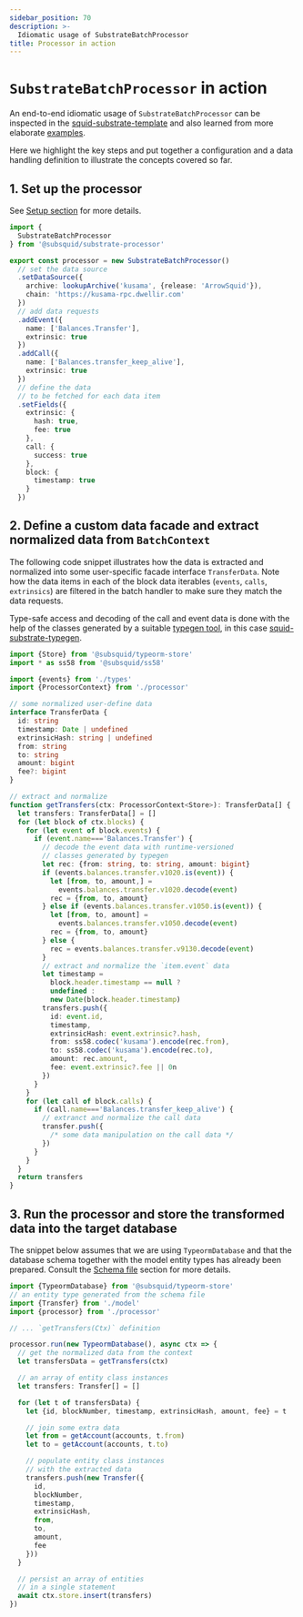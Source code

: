 ```yaml
---
sidebar_position: 70
description: >-
  Idiomatic usage of SubstrateBatchProcessor
title: Processor in action
---
```


# `SubstrateBatchProcessor` in action

An end-to-end idiomatic usage of `SubstrateBatchProcessor` can be inspected in the [squid-substrate-template](https://github.com/subsquid-labs/squid-substrate-template) and also learned from more elaborate [examples](/arrowsquid-docs-v0/examples/substrate).

Here we highlight the key steps and put together a configuration and a data handling definition to illustrate the concepts covered so far.

## 1. Set up the processor

See [Setup section](/arrowsquid-docs-v0/substrate-indexing/setup) for more details.

```ts title=src/processor.ts
import {
  SubstrateBatchProcessor
} from '@subsquid/substrate-processor'

export const processor = new SubstrateBatchProcessor()
  // set the data source
  .setDataSource({
    archive: lookupArchive('kusama', {release: 'ArrowSquid'}),
    chain: 'https://kusama-rpc.dwellir.com'
  })
  // add data requests
  .addEvent({
    name: ['Balances.Transfer'],
    extrinsic: true
  })
  .addCall({
    name: ['Balances.transfer_keep_alive'],
    extrinsic: true
  })
  // define the data
  // to be fetched for each data item
  .setFields({
    extrinsic: {
      hash: true,
      fee: true
    },
    call: {
      success: true
    },
    block: {
      timestamp: true
    }
  })
```

## 2. Define a custom data facade and extract normalized data from `BatchContext`

The following code snippet illustrates how the data is extracted and normalized into some user-specific facade interface `TransferData`. Note how the data items in each of the block data iterables (`events`, `calls`, `extrinsics`) are filtered in the batch handler to make sure they match the data requests.

Type-safe access and decoding of the call and event data is done with the help of the classes generated by a suitable [typegen tool](/arrowsquid-docs-v0/glossary/#typegen), in this case [squid-substrate-typegen](../squid-substrate-typegen).

```ts title="src/main.ts"
import {Store} from '@subsquid/typeorm-store'
import * as ss58 from '@subsquid/ss58'

import {events} from './types'
import {ProcessorContext} from './processor'

// some normalized user-define data
interface TransferData {
  id: string
  timestamp: Date | undefined
  extrinsicHash: string | undefined
  from: string
  to: string
  amount: bigint
  fee?: bigint
}

// extract and normalize
function getTransfers(ctx: ProcessorContext<Store>): TransferData[] {
  let transfers: TransferData[] = []
  for (let block of ctx.blocks) {
    for (let event of block.events) {
      if (event.name==='Balances.Transfer') {
        // decode the event data with runtime-versioned
        // classes generated by typegen
        let rec: {from: string, to: string, amount: bigint}
        if (events.balances.transfer.v1020.is(event)) {
          let [from, to, amount,] =
            events.balances.transfer.v1020.decode(event)
          rec = {from, to, amount}
        } else if (events.balances.transfer.v1050.is(event)) {
          let [from, to, amount] =
            events.balances.transfer.v1050.decode(event)
          rec = {from, to, amount}
        } else {
          rec = events.balances.transfer.v9130.decode(event)
        }
        // extract and normalize the `item.event` data
        let timestamp =
          block.header.timestamp == null ?
          undefined :
          new Date(block.header.timestamp)
        transfers.push({
          id: event.id,
          timestamp,
          extrinsicHash: event.extrinsic?.hash,
          from: ss58.codec('kusama').encode(rec.from),
          to: ss58.codec('kusama').encode(rec.to),
          amount: rec.amount,
          fee: event.extrinsic?.fee || 0n
        })
      }
    }
    for (let call of block.calls) {
      if (call.name==='Balances.transfer_keep_alive') {
        // extranct and normalize the call data
        transfer.push({
          /* some data manipulation on the call data */
        })
      }
    }
  }
  return transfers
}
```

## 3. Run the processor and store the transformed data into the target database

The snippet below assumes that we are using `TypeormDatabase` and that the database schema together with the model entity types has already been prepared. Consult the [Schema file](/arrowsquid-docs-v0/store/postgres/schema-file) section for more details.

```ts title="src/main.ts"
import {TypeormDatabase} from '@subsquid/typeorm-store'
// an entity type generated from the schema file
import {Transfer} from './model'
import {processor} from './processor'

// ... `getTransfers(Ctx)` definition

processor.run(new TypeormDatabase(), async ctx => {
  // get the normalized data from the context
  let transfersData = getTransfers(ctx)

  // an array of entity class instances
  let transfers: Transfer[] = []

  for (let t of transfersData) {
    let {id, blockNumber, timestamp, extrinsicHash, amount, fee} = t

    // join some extra data
    let from = getAccount(accounts, t.from)
    let to = getAccount(accounts, t.to)

    // populate entity class instances
    // with the extracted data
    transfers.push(new Transfer({
      id,
      blockNumber,
      timestamp,
      extrinsicHash,
      from,
      to,
      amount,
      fee
    }))
  }

  // persist an array of entities
  // in a single statement
  await ctx.store.insert(transfers)
})
```
